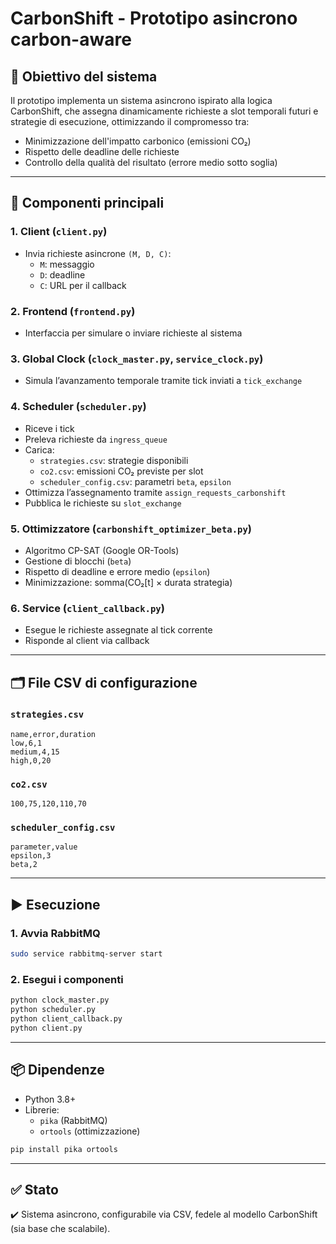 # CarbonShift - Prototipo asincrono carbon-aware

## 🧭 Obiettivo del sistema

Il prototipo implementa un sistema asincrono ispirato alla logica CarbonShift, che assegna dinamicamente richieste a slot temporali futuri e strategie di esecuzione, ottimizzando il compromesso tra:
- Minimizzazione dell'impatto carbonico (emissioni CO₂)
- Rispetto delle deadline delle richieste
- Controllo della qualità del risultato (errore medio sotto soglia)

---

## 🧩 Componenti principali

### 1. Client (`client.py`)
- Invia richieste asincrone `(M, D, C)`:
  - `M`: messaggio
  - `D`: deadline
  - `C`: URL per il callback

### 2. Frontend (`frontend.py`)
- Interfaccia per simulare o inviare richieste al sistema

### 3. Global Clock (`clock_master.py`, `service_clock.py`)
- Simula l’avanzamento temporale tramite tick inviati a `tick_exchange`

### 4. Scheduler (`scheduler.py`)
- Riceve i tick
- Preleva richieste da `ingress_queue`
- Carica:
  - `strategies.csv`: strategie disponibili
  - `co2.csv`: emissioni CO₂ previste per slot
  - `scheduler_config.csv`: parametri `beta`, `epsilon`
- Ottimizza l’assegnamento tramite `assign_requests_carbonshift`
- Pubblica le richieste su `slot_exchange`

### 5. Ottimizzatore (`carbonshift_optimizer_beta.py`)
- Algoritmo CP-SAT (Google OR-Tools)
- Gestione di blocchi (`beta`)
- Rispetto di deadline e errore medio (`epsilon`)
- Minimizzazione: somma(CO₂[t] × durata strategia)

### 6. Service (`client_callback.py`)
- Esegue le richieste assegnate al tick corrente
- Risponde al client via callback

---

## 🗂️ File CSV di configurazione

### `strategies.csv`
```csv
name,error,duration
low,6,1
medium,4,15
high,0,20
```

### `co2.csv`
```csv
100,75,120,110,70
```

### `scheduler_config.csv`
```csv
parameter,value
epsilon,3
beta,2
```

---

## ▶️ Esecuzione

### 1. Avvia RabbitMQ
```bash
sudo service rabbitmq-server start
```

### 2. Esegui i componenti
```bash
python clock_master.py
python scheduler.py
python client_callback.py
python client.py
```

---

## 📦 Dipendenze

- Python 3.8+
- Librerie:
  - `pika` (RabbitMQ)
  - `ortools` (ottimizzazione)
```bash
pip install pika ortools
```

---

## ✅ Stato

✔️ Sistema asincrono, configurabile via CSV, fedele al modello CarbonShift (sia base che scalabile).
